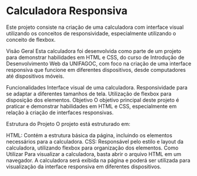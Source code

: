 # Calculadora Responsiva
Este projeto consiste na criação de uma calculadora com interface visual utilizando os conceitos de responsividade, especialmente utilizando o conceito de flexbox.

Visão Geral
Esta calculadora foi desenvolvida como parte de um projeto para demonstrar habilidades em HTML e CSS, do curso de Introdução de Desenvolvimento Web da UNIFAGOC, com foco na criação de uma interface responsiva que funcione em diferentes dispositivos, desde computadores até dispositivos móveis.

Funcionalidades
Interface visual de uma calculadora.
Responsividade para se adaptar a diferentes tamanhos de tela.
Utilização de flexbox para disposição dos elementos.
Objetivo
O objetivo principal deste projeto é praticar e demonstrar habilidades em HTML e CSS, especialmente em relação à criação de interfaces responsivas.

Estrutura do Projeto
O projeto está estruturado em:

HTML: Contém a estrutura básica da página, incluindo os elementos necessários para a calculadora.
CSS: Responsável pelo estilo e layout da calculadora, utilizando flexbox para organização dos elementos.
Como Utilizar
Para visualizar a calculadora, basta abrir o arquivo HTML em um navegador. A calculadora será exibida na página e poderá ser utilizada para visualização da interface responsiva em diferentes dispositivos.
